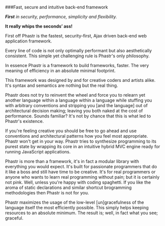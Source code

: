 ###Fast, secure and intuitive back-end framework

*__First__ in security, performance, simplicity and flexibility.*

__It really whips the seconds’ ass!__

First off Phastr is the fastest, security-first, Ajax driven back-end web application framework.

Every line of code is not only optimally performant but also aesthetically consistent. This simple yet challenging rule is Phastr's only philosophy.

In essence Phastr is a framework to build frameworks, faster. The very meaning of efficiency in an absolute minimal footprint.

This framework was designed by and for creative coders and artists alike. It's syntax and semantics are nothing but the real thing.

Phastr does not try to reinvent the wheel and force you to relearn yet another language within a language within a language while stuffing you with arbitrary conventions and stripping you [and the language] out of architectural decision making; leaving you both naked at the cost of performance. Sounds familiar? It's not by chance that this is what led to Phastr's existence.

If you're feeling creative you should be free to go ahead and use conventions and architectural patterns how you feel most appropriate. Phastr won't get in your way. Phastr tries to synthesize programming to its purest state by wrapping its core in an intuitive hybrid MVC engine ready for running JavaScript applications.

Phastr is more than a framework, it's in fact a modular library with everything you would expect. It's built for passionate programmers that do it like a boss and still have time to be creative. It's for real programmers or anyone who wants to learn real programming without pain; but it is certainly not pink. Well, unless you're happy with coding spaghetti. If you like the aroma of static declarations and similar shortcut brogramming methodologies then Phastr is not for you.

Phastr maximizes the usage of the low-level [un]gracefulness of the language itself the most efficiently possible. This simply helps keeping resources to an absolute minimum. The result is; well, in fact what you see; graceful.
